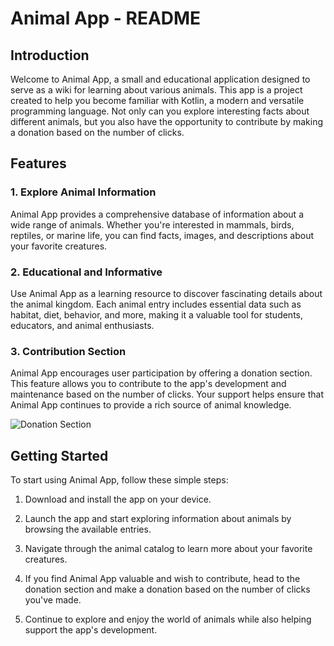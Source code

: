 # Animal App - README

## Introduction

Welcome to Animal App, a small and educational application designed to serve as a wiki for learning about various animals. This app is a project created to help you become familiar with Kotlin, a modern and versatile programming language. Not only can you explore interesting facts about different animals, but you also have the opportunity to contribute by making a donation based on the number of clicks.

## Features

### 1. Explore Animal Information

Animal App provides a comprehensive database of information about a wide range of animals. Whether you're interested in mammals, birds, reptiles, or marine life, you can find facts, images, and descriptions about your favorite creatures.

### 2. Educational and Informative

Use Animal App as a learning resource to discover fascinating details about the animal kingdom. Each animal entry includes essential data such as habitat, diet, behavior, and more, making it a valuable tool for students, educators, and animal enthusiasts.

### 3. Contribution Section

Animal App encourages user participation by offering a donation section. This feature allows you to contribute to the app's development and maintenance based on the number of clicks. Your support helps ensure that Animal App continues to provide a rich source of animal knowledge.

![Donation Section](./img/demo/donate.png)

## Getting Started

To start using Animal App, follow these simple steps:

1. Download and install the app on your device.

2. Launch the app and start exploring information about animals by browsing the available entries.

3. Navigate through the animal catalog to learn more about your favorite creatures.

4. If you find Animal App valuable and wish to contribute, head to the donation section and make a donation based on the number of clicks you've made.

5. Continue to explore and enjoy the world of animals while also helping support the app's development.
